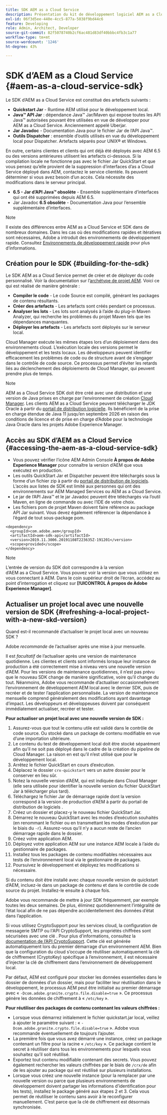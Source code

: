 ```yaml
---
title: SDK AEM as a Cloud Service
description: Présentation du kit de développement logiciel AEM as a Cloud Service.
exl-id: 06f3d5ee-440e-4cc5-877a-5038f9bd44c6
feature: Developing
role: Admin, Architect, Developer
source-git-commit: 82f5078740b2cf6ac481d83df40bbbc4fb3c1a77
workflow-type: tm+mt
source-wordcount: '1246'
ht-degree: 43%

---
```


# SDK d’AEM as a Cloud Service {#aem-as-a-cloud-service-sdk}

Le SDK d’AEM as a Cloud Service est constitué des artefacts suivants :

* **Quickstart Jar** - Runtime AEM utilisé pour le développement local.
* **Java™ API Jar** : dépendance Java™ Jar/Maven qui expose toutes les API Java™ autorisées pouvant être utilisées en vue de développer pour AEM as a Cloud Service. Anciennement appelé Uberjar.
* **Jar Javadoc** - Documentation Java pour le fichier Jar de l’API Java™.
* **Outils Dispatcher** : ensemble d’outils utilisés en vue du développement local pour Dispatcher. Artefacts séparés pour UNIX® et Windows.

En outre, certains clientes et clients qui ont déjà été déployés avec AEM 6.5 ou des versions antérieures utilisent les artefacts ci-dessous. Si la compilation locale ne fonctionne pas avec le fichier Jar QuickStart et que vous pensez qu’elle provient de la suppression d’interfaces d’as a Cloud Service déployé dans AEM, contactez le service clientèle. Ils peuvent déterminer si vous avez besoin d’un accès. Cela nécessite des modifications dans le serveur principal.

* **6.5 - Jar d’API Java™ obsolète** - Ensemble supplémentaire d’interfaces qui ont été supprimées depuis AEM 6.5.
* Jar Javadoc **6.5 obsolète** - Documentation Java pour l’ensemble supplémentaire d’interfaces.

>[!NOTE]
> 
> Il existe des différences entre AEM as a Cloud Service et SDK dans de nombreux domaines. Dans les cas où des modifications rapides et itératives sont nécessaires, Adobe a introduit des environnements de développement rapide. Consultez [Environnements de développement rapide](/help/implementing/developing/introduction/rapid-development-environments.md) pour plus d’informations.

## Création pour le SDK {#building-for-the-sdk}

Le SDK AEM as a Cloud Service permet de créer et de déployer du code personnalisé. Voir la documentation sur l’[archétype de projet AEM](https://experienceleague.adobe.com/en/docs/experience-manager-core-components/using/developing/archetype/using). Voici ce qui est réalisé de manière générale :

* **Compiler le code** - Le code Source est compilé, générant les packages de contenu résultants.
* **Créer des artefacts** - Les artefacts sont créés pendant ce processus.
* **Analyser les lots** - Les lots sont analysés à l’aide du plug-in Maven Analyzer, qui recherche les problèmes du projet Maven tels que les dépendances manquantes.
* **Déployer les artefacts** - Les artefacts sont déployés sur le serveur local.

Cloud Manager exécute les mêmes étapes lors d’un déploiement dans des environnements cloud. L’exécution locale des versions permet le développement et les tests locaux. Les développeurs peuvent identifier efficacement les problèmes de code ou de structure avant de s’engager dans le contrôle de code source. Ce processus permet d’éviter les retards liés au déclenchement des déploiements de Cloud Manager, qui peuvent prendre plus de temps.

>[!NOTE]
>
>AEM as a Cloud Service SDK doit être créé avec une distribution et une version de Java prises en charge par l’environnement de création [Cloud Manager](/help/implementing/cloud-manager/getting-access-to-aem-in-cloud/build-environment-details.md). Les clients AEM as a Cloud Service peuvent télécharger le JDK Oracle à partir du [portail de distribution logicielle](https://experience.adobe.com/#/downloads/content/software-distribution/en/aemcloud.html?lang=fr). Ils bénéficient de la prise en charge étendue de Java 11 jusqu’en septembre 2026 en raison des conditions de licence et de prise en charge d’Adobe pour la technologie Java Oracle dans les projets Adobe Experience Manager.

## Accès au SDK d’AEM as a Cloud Service {#accessing-the-aem-as-a-cloud-service-sdk}

* Vous pouvez vérifier l’icône AEM Admin Console **À propos de Adobe Experience Manager** pour connaître la version d’AEM que vous exécutez en production.
* Les outils QuickStart Jar et Dispatcher peuvent être téléchargés sous la forme d’un fichier zip à partir du [portail de distribution de logiciels](https://experience.adobe.com/#/downloads/content/software-distribution/en/aemcloud.html?lang=fr). L’accès aux listes de SDK est limité aux personnes qui ont des environnements sur AEM Managed Services ou AEM as a Cloud Service.
* Le jar de l’API Java™ et le jar Javadoc peuvent être téléchargés via l’outil Maven, en ligne de commande ou avec l’IDE de votre choix.
* Les fichiers pom de projet Maven doivent faire référence au package API Jar suivant. Vous devez également référencer la dépendance à l’égard de tout sous-package pom.

```
<dependency>
  <groupId>com.adobe.aem</groupId>
  <artifactId>aem-sdk-api</artifactId>
  <version>2019.11.3006.20191108T223635Z-191201</version>
  <scope>provided</scope>
</dependency>
```

>[!NOTE]
>
>L’entrée de version du SDK doit correspondre à la version d’AEM as a Cloud Service. Vous pouvez voir la version que vous utilisez en vous connectant à AEM. Dans le coin supérieur droit de l’écran, accédez au point d’interrogation et cliquez sur **[!UICONTROL À propos de Adobe Experience Manager]**.


## Actualiser un projet local avec une nouvelle version de SDK {#refreshing-a-local-project-with-a-new-skd-version}

Quand est-il recommandé d’actualiser le projet local avec un nouveau SDK ?

Adobe *recommande* de l’actualiser après une mise à jour mensuelle.

Il est *facultatif* de l’actualiser après une version de maintenance quotidienne. Les clientes et clients sont informés lorsque leur instance de production a été correctement mise à niveau vers une nouvelle version d’AEM. Pour les versions de maintenance quotidiennes, il n’est pas prévu que le nouveau SDK change de manière significative, voire qu’il change du tout. Néanmoins, Adobe vous recommande d’actualiser occasionnellement l’environnement de développement AEM local avec le dernier SDK, puis de recréer et de tester l’application personnalisée. La version de maintenance mensuelle comprend généralement des modifications ayant davantage d’impact. Les développeurs et développeuses doivent par conséquent immédiatement actualiser, recréer et tester.

**Pour actualiser un projet local avec une nouvelle version de SDK :**

1. Assurez-vous que tout le contenu utile est validé dans le contrôle de code source. Ou stocké dans un package de contenu modifiable en vue d’une importation ultérieure.
1. Le contenu du test de développement local doit être stocké séparément afin qu’il ne soit pas déployé dans le cadre de la création du pipeline de Cloud Manager. La raison en est qu’il n’est utilisé que pour le développement local.
1. Arrêtez le fichier QuickStart en cours d’exécution.
1. Déplacez le dossier `crx-quickstart` vers un autre dossier pour le conserver en lieu sûr.
1. Notez la nouvelle version d’AEM, qui est indiquée dans Cloud Manager (elle sera utilisée pour identifier la nouvelle version du fichier QuickStart Jar à télécharger plus tard).
1. Téléchargez le fichier Jar de démarrage rapide dont la version correspond à la version de production d’AEM à partir du portail de distribution de logiciels .
1. Créez un dossier et placez-y le nouveau fichier QuickStart Jar.
1. Démarrez le nouveau QuickStart avec les modes d’exécution souhaités (en renommant le fichier ou en transmettant les modes d’exécution par le biais du `-r`).
Assurez-vous qu’il n’y a aucun reste de l’ancien démarrage rapide dans le dossier.
1. Créez votre application AEM.
1. Déployez votre application AEM sur une instance AEM locale à l’aide du gestionnaire de packages.
1. Installez tous les packages de contenu modifiables nécessaires aux tests de l’environnement local via le gestionnaire de packages.
1. Poursuivez le développement et déployez les modifications si nécessaire.

Si du contenu doit être installé avec chaque nouvelle version de quickstart d’AEM, incluez-le dans un package de contenu et dans le contrôle de code source du projet. Installez-le ensuite à chaque fois.

Adobe vous recommande de mettre à jour SDK fréquemment, par exemple toutes les deux semaines. De plus, éliminez quotidiennement l’intégralité de l’état local afin de ne pas dépendre accidentellement des données d’état dans l’application.

Si vous utilisez CryptoSupport pour les services cloud, la configuration de messagerie SMTP ou l&#39;API CryptoSupport, les propriétés chiffrées sont sécurisées avec une clé . Pour plus d’informations, consultez la [documentation de l’API CryptoSupport](https://developer.adobe.com/experience-manager/reference-materials/cloud-service/javadoc/com/adobe/granite/crypto/CryptoSupport.html). Cette clé est générée automatiquement lors du premier démarrage d’un environnement AEM. Bien que la configuration du cloud s’occupe de réutiliser automatiquement la clé de chiffrement (CryptoKey) spécifique à l’environnement, il est nécessaire d’injecter la clé de chiffrement dans l’environnement de développement local.

Par défaut, AEM est configuré pour stocker les données essentielles dans le dossier de données d’un dossier, mais pour faciliter leur réutilisation dans le développement, le processus AEM peut être initialisé au premier démarrage avec « `-Dcom.adobe.granite.crypto.file.disable=true` ». Ce processus génère les données de chiffrement à « `/etc/key` ».

**Pour réutiliser des packages de contenu contenant les valeurs chiffrées :**

* Lorsque vous démarrez initialement le fichier quickstart.jar local, veillez à ajouter le paramètre suivant : « `-Dcom.adobe.granite.crypto.file.disable=true` ». Adobe vous recommande éventuellement de toujours l’ajouter.
* La première fois que vous avez démarré une instance, créez un package contenant un filtre pour la racine « `/etc/key` ». Ce package contient le secret à réutiliser dans tous les environnements pour lesquels vous souhaitez qu’il soit réutilisé.
* Exportez tout contenu modifiable contenant des secrets. Vous pouvez également rechercher les valeurs chiffrées par le biais de `/crx/de` afin de les ajouter au package qui est réutilisé sur plusieurs installations.
* Lorsque vous créez une nouvelle instance (pour la remplacer par une nouvelle version ou parce que plusieurs environnements de développement doivent partager les informations d’identification pour les tests), installez le package généré aux étapes 2 et 3. Cela vous permet de réutiliser le contenu sans avoir à le reconfigurer manuellement. C’est parce que la clé de chiffrement est désormais synchronisée.

